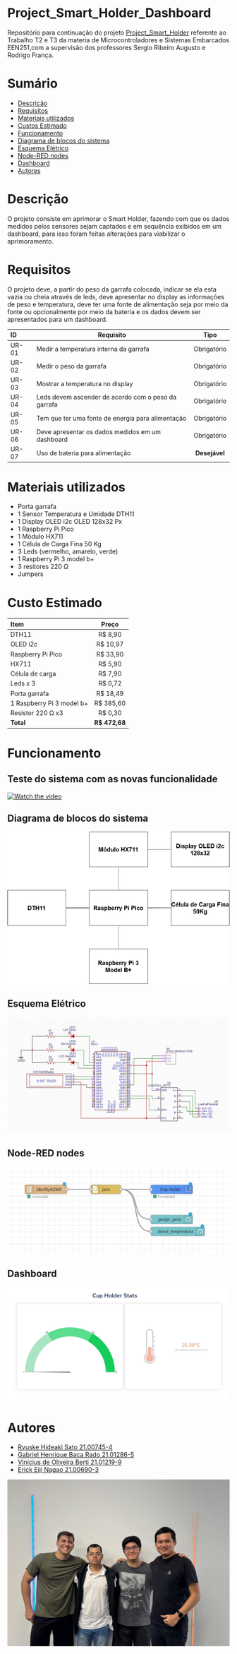 # Project_Smart_Holder_Dashboard

Repositório para continuação do projeto [Project_Smart_Holder](https://github.com/Dragonrhs/Project_Smart_Holder) referente ao Trabalho T2 e T3 da materia de Microcontroladores e Sistemas Embarcados EEN251,com a supervisão dos professores Sergio Ribeiro Augusto e Rodrigo França.

# Sumário

- [Descrição](#Descrição)
- [Requisitos](#Requisitos)
- [Materiais utilizados](#Materiais-utilizados)
- [Custos Estimado](#Custos-Estimado)
- [Funcionamento](#Funcionamento)
- [Diagrama de blocos do sistema](#Diagrama-de-blocos-do-sistema)
- [Esquema Elétrico](#Esquema-Elétrico)
- [Node-RED nodes](#Node-RED-nodes)
- [Dashboard](#Dashboard)
- [Autores](#Autores)

# Descrição 

O projeto consiste em aprimorar o Smart Holder, fazendo com que os dados medidos pelos sensores sejam captados e em sequência exibidos em um dashboard, para isso foram feitas alterações para viabilizar o aprimoramento.

# Requisitos 

O projeto deve, a partir do peso da garrafa colocada, indicar se ela esta vazia ou cheia através de leds, deve apresentar no display as informações de peso e temperatura, deve ter uma fonte de alimentação seja por meio da fonte ou opcionalmente por meio da bateria e os dados devem ser apresentados para um dashboard.


| ID    |                        Requisito                    |    Tipo        |
| :-----|-----------------------------------------------------|:--------------:|
| UR-01 | Medir a temperatura interna da garrafa              |Obrigatório     |
| UR-02 | Medir o peso da garrafa                             |Obrigatório     |
| UR-03 | Mostrar a temperatura no display                    |Obrigatório     |
| UR-04 | Leds devem ascender de acordo com o peso da garrafa |Obrigatório     |
| UR-05 | Tem que ter uma fonte de energia para alimentação   |Obrigatório     |
| UR-06 | Deve apresentar os dados medidos em um dashboard    |Obrigatório     |
| UR-07 | Uso de bateria para alimentação                     |**Desejável**   |


# Materiais utilizados

- Porta garrafa
- 1 Sensor Temperatura e Umidade DTH11 
- 1 Display OLED i2c OLED 128x32 Px 
- 1 Raspberry Pi Pico
- 1 Módulo HX711
- 1 Célula de Carga Fina 50 Kg
- 3 Leds (vermelho, amarelo, verde)
- 1 Raspberry Pi 3 model b+
- 3 resitores 220 Ω
- Jumpers

# Custo Estimado 

| Item                      |   Preço     | 
| :-------------------------|:-----------:|
| DTH11                     | R$ 8,90     |
| OLED i2c                  | R$ 10,97    |
| Raspberry Pi Pico         | R$ 33,90    |
| HX711                     | R$ 5,90     |
| Célula de carga           | R$ 7,90     |
| Leds x 3                  | R$ 0,72     |
| Porta garrafa             | R$ 18,49    |
| 1 Raspberry Pi 3 model b+ | R$ 385,60   |
| Resistor 220 Ω x3         | R$ 0,30     |
| **Total**                 |**R$ 472,68**|

# Funcionamento

## Teste do sistema com as novas funcionalidade

[![Watch the video](https://www.alura.com.br/artigos/assets/tipos-de-testes-principais-por-que-utiliza-los/tipos-de-testes-principais-por-que-utiliza-los.jpg)](https://www.youtube.com/watch?v=bH4ARBMKPck)


## Diagrama de blocos do sistema

![screenshot](imagens/diagrama.png)

## Esquema Elétrico

![screenshot](imagens/Esquema_Eletrico.jpeg)

## Node-RED nodes

![screenshot](imagens/Red.jpeg)

## Dashboard

![screenshot](imagens/Dashboard.jpeg)

# Autores
- [Ryuske Hideaki Sato 21.00745-4](https://github.com/Dragonrhs)
- [Gabriel Henrique Baca Rado 21.01286-5](https://github.com/Gabriel-HBR)
- [Vinícius de Oliveira Berti 21.01219-9](https://github.com/ViniciusBerti)
- [Erick Eiji Nagao 21.00690-3](https://github.com/ErickNagao)


![screenshot](imagens/equipe.jpeg)

